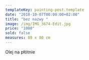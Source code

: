 ```yaml
---
templateKey: painting-post.template
date: "2018-10-07T00:00:00+02:00"
title: "bez nazwy "
image: /img/IMG_3674-Edit.jpg
price: "1000"
sold: false
measures: 80 x 80 cm
---
```


Olej na płótnie
